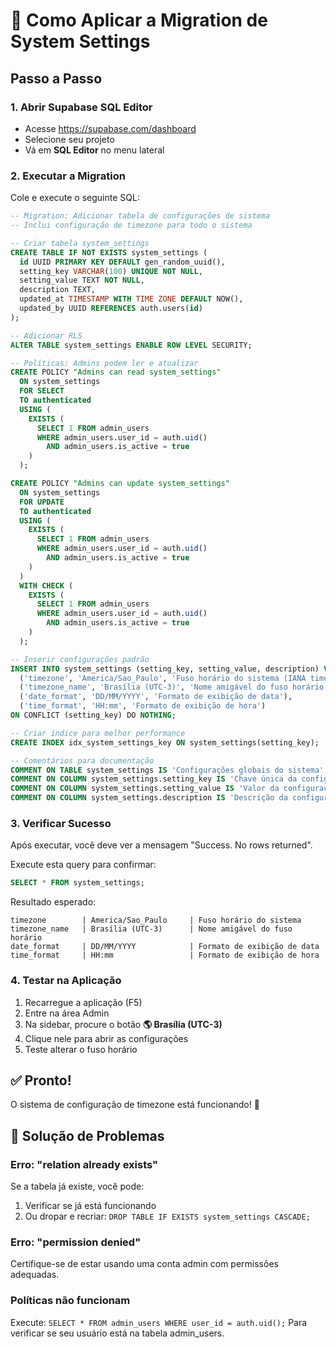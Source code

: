 # 🚀 Como Aplicar a Migration de System Settings

## Passo a Passo

### 1. Abrir Supabase SQL Editor
- Acesse https://supabase.com/dashboard
- Selecione seu projeto
- Vá em **SQL Editor** no menu lateral

### 2. Executar a Migration
Cole e execute o seguinte SQL:

```sql
-- Migration: Adicionar tabela de configurações de sistema
-- Inclui configuração de timezone para todo o sistema

-- Criar tabela system_settings
CREATE TABLE IF NOT EXISTS system_settings (
  id UUID PRIMARY KEY DEFAULT gen_random_uuid(),
  setting_key VARCHAR(100) UNIQUE NOT NULL,
  setting_value TEXT NOT NULL,
  description TEXT,
  updated_at TIMESTAMP WITH TIME ZONE DEFAULT NOW(),
  updated_by UUID REFERENCES auth.users(id)
);

-- Adicionar RLS
ALTER TABLE system_settings ENABLE ROW LEVEL SECURITY;

-- Políticas: Admins podem ler e atualizar
CREATE POLICY "Admins can read system_settings"
  ON system_settings
  FOR SELECT
  TO authenticated
  USING (
    EXISTS (
      SELECT 1 FROM admin_users
      WHERE admin_users.user_id = auth.uid()
        AND admin_users.is_active = true
    )
  );

CREATE POLICY "Admins can update system_settings"
  ON system_settings
  FOR UPDATE
  TO authenticated
  USING (
    EXISTS (
      SELECT 1 FROM admin_users
      WHERE admin_users.user_id = auth.uid()
        AND admin_users.is_active = true
    )
  )
  WITH CHECK (
    EXISTS (
      SELECT 1 FROM admin_users
      WHERE admin_users.user_id = auth.uid()
        AND admin_users.is_active = true
    )
  );

-- Inserir configurações padrão
INSERT INTO system_settings (setting_key, setting_value, description) VALUES
  ('timezone', 'America/Sao_Paulo', 'Fuso horário do sistema (IANA timezone)'),
  ('timezone_name', 'Brasília (UTC-3)', 'Nome amigável do fuso horário'),
  ('date_format', 'DD/MM/YYYY', 'Formato de exibição de data'),
  ('time_format', 'HH:mm', 'Formato de exibição de hora')
ON CONFLICT (setting_key) DO NOTHING;

-- Criar índice para melhor performance
CREATE INDEX idx_system_settings_key ON system_settings(setting_key);

-- Comentários para documentação
COMMENT ON TABLE system_settings IS 'Configurações globais do sistema';
COMMENT ON COLUMN system_settings.setting_key IS 'Chave única da configuração';
COMMENT ON COLUMN system_settings.setting_value IS 'Valor da configuração';
COMMENT ON COLUMN system_settings.description IS 'Descrição da configuração';
```

### 3. Verificar Sucesso
Após executar, você deve ver a mensagem "Success. No rows returned".

Execute esta query para confirmar:
```sql
SELECT * FROM system_settings;
```

Resultado esperado:
```
timezone        | America/Sao_Paulo     | Fuso horário do sistema
timezone_name   | Brasília (UTC-3)      | Nome amigável do fuso horário
date_format     | DD/MM/YYYY            | Formato de exibição de data
time_format     | HH:mm                 | Formato de exibição de hora
```

### 4. Testar na Aplicação
1. Recarregue a aplicação (F5)
2. Entre na área Admin
3. Na sidebar, procure o botão **🌎 Brasília (UTC-3)**
4. Clique nele para abrir as configurações
5. Teste alterar o fuso horário

## ✅ Pronto!

O sistema de configuração de timezone está funcionando! 🎉

## 🔧 Solução de Problemas

### Erro: "relation already exists"
Se a tabela já existe, você pode:
1. Verificar se já está funcionando
2. Ou dropar e recriar: `DROP TABLE IF EXISTS system_settings CASCADE;`

### Erro: "permission denied"
Certifique-se de estar usando uma conta admin com permissões adequadas.

### Políticas não funcionam
Execute: `SELECT * FROM admin_users WHERE user_id = auth.uid();`
Para verificar se seu usuário está na tabela admin_users.
